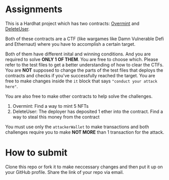 # Assignments

This is a Hardhat project which has two contracts: [Overmint]([url](https://github.com/jeet-scd/assignment/blob/main/contracts/Overmint.sol)) and [DeleteUser]([url](https://github.com/jeet-scd/assignment/blob/main/contracts/DeleteUser.sol)).


Both of these contracts are a CTF (like wargames like Damn Vulnerable Defi and Ethernaut) where you have to accomplish a certain target.


Both of them have different inital and winning conditions. And you are required to solve **ONLY 1 OF THEM**. You are free to choose which.
Please refer to the test files to get a better understanding of how to clear the CTFs. You are **NOT** supposed to change the parts of the test files that deploys the contracts and checks if you've successfully reached the target. You are free to make changes inside the `it` block that says `"conduct your attack here"`.


You are also free to make other contracts to help solve the challenges.

1. Overmint: Find a way to mint 5 NFTs
2. DeleteUser: The deployer has deposited 1 ether into the contract. Find a way to steal this money from the contract

You must use only the `attackerWallet` to make transactions and both challenges require you to make **NOT MORE** than 1 transaction for the attack.

# How to submit
Clone this repo or fork it to make neccessary changes and then put it up on your GitHub profile. Share the link of your repo via email.
